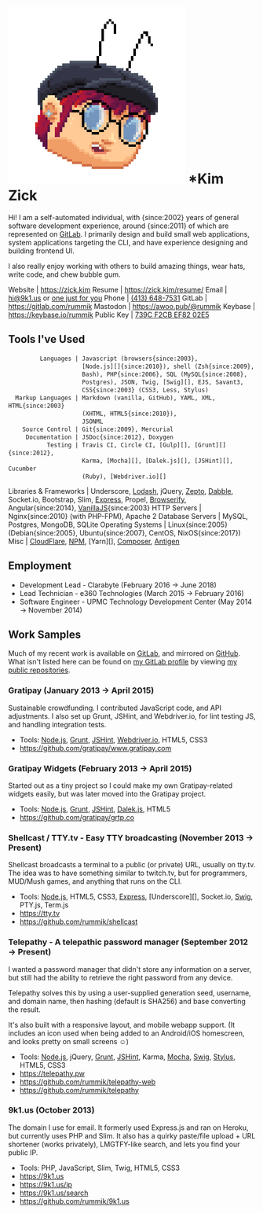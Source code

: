  ![me :D](me.png) *Kim Zick
============================
Hi!  I am a self-automated individual, with {since:2002} years of general
software development experience, around {since:2011} of which are represented
on [GitLab](https://gitlab.com/rummik).  I primarily design and build small web
applications, system applications targeting the CLI, and have experience
designing and building frontend UI.

I also really enjoy working with others to build amazing things, wear hats,
write code, and chew bubble gum.

<!--
  Incidientally, I also try to avoid buzzwords, which is why you don't see
  'self-motivated', 'driven', 'full-stack', etc.  Those terms probably apply,
  but I feel they attract the wrong kind of employer.  Also, this comment has
  the fun effect of those keywords showing up when I'm being searched for. ;)
-->

   Website | <https://zick.kim>
    Resume | <https://zick.kim/resume/>
     Email | <hi@9k1.us> or [one just for you](https://9k1.us)
     Phone | [(413) 648-7531](tel:413-648-7531)
    GitLab | <https://gitlab.com/rummik>
  Mastodon | <https://awoo.pub/@rummik>
   Keybase | <https://keybase.io/rummik>
Public Key | [739C F2CB EF82 02E5](https://zick.kim/rummik.asc)


 Tools I've Used
-----------------
             Languages | Javascript (browsers{since:2003},
                         [Node.js][]{since:2010}), shell (Zsh{since:2009},
                         Bash), PHP{since:2006}, SQL (MySQL{since:2008},
                         Postgres), JSON, Twig, [Swig][], EJS, Savant3,
                         CSS{since:2003} (CSS3, Less, Stylus)
      Markup Languages | Markdown (vanilla, GitHub), YAML, XML, HTML{since:2003}
                         (XHTML, HTML5{since:2010}),
                         JSONML
        Source Control | Git{since:2009}, Mercurial
         Documentation | JSDoc{since:2012}, Doxygen
               Testing | Travis CI, Circle CI, [Gulp][], [Grunt][]{since:2012},
                         Karma, [Mocha][], [Dalek.js][], [JSHint][], Cucumber
                         (Ruby), [Webdriver.io][]
Libraries & Frameworks | Underscore, [Lodash][], jQuery, [Zepto][], [Dabble][],
                         Socket.io, Bootstrap, Slim, [Express][], Propel,
                         [Browserify][], Angular{since:2014},
                         [VanillaJS][]{since:2003}
          HTTP Servers | Nginx{since:2010} (with PHP-FPM), Apache 2
      Database Servers | MySQL, Postgres, MongoDB, SQLite
     Operating Systems | Linux{since:2005} (Debian{since:2005},
                         Ubuntu{since:2007}, CentOS, NixOS{since:2017})
                  Misc | [CloudFlare][], [NPM][], [Yarn][], [Composer][], [Antigen][]


 Employment
------------
<!--
  Your company develops open source software?
  I totally want to work there!
-->
- Development Lead - Clarabyte (February 2016 → June 2018)
- Lead Technician - e360 Technologies (March 2015 → February 2016)
- Software Engineer - UPMC Technology Development Center
  (May 2014 → November 2014)


 Work Samples
--------------
Much of my recent work is available on [GitLab][my GitLab profile], and mirrored
on [GitHub][my GitHub profile].  What isn't listed here can be found on [my
GitLab profile][] by viewing [my public repositories][].

[my GitHub profile]: https://github.com/rummik
[my GitLab profile]: https://gitlab.com/rummik
[my public repositories]: https://gitlab.com/users/rummik/projects

### Gratipay (January 2013 → April 2015)
Sustainable crowdfunding.  I contributed JavaScript code, and API adjustments.
I also set up Grunt, JSHint, and Webdriver.io, for lint testing JS, and handling
integration tests.

- Tools: [Node.js][], [Grunt][], [JSHint][], [Webdriver.io][], HTML5, CSS3
- <https://github.com/gratipay/www.gratipay.com>

### Gratipay Widgets (February 2013 → April 2015)
Started out as a tiny project so I could make my own Gratipay-related widgets
easily, but was later moved into the Gratipay project.

- Tools: [Node.js][], [Grunt][], [JSHint][], [Dalek.js][], HTML5
- <https://github.com/gratipay/grtp.co>

### Shellcast / TTY.tv - Easy TTY broadcasting (November 2013 → Present)
Shellcast broadcasts a terminal to a public (or private) URL, usually on tty.tv.
The idea was to have something similar to twitch.tv, but for programmers,
MUD/Mush games, and anything that runs on the CLI.

- Tools: [Node.js][], HTML5, CSS3, [Express][], [Underscore][], Socket.io,
  [Swig][], PTY.js, Term.js
- <https://tty.tv>
- <https://github.com/rummik/shellcast>

### Telepathy - A telepathic password manager (September 2012 → Present)
I wanted a password manager that didn't store any information on a server,
but still had the ability to retrieve the right password from any device.

Telepathy solves this by using a user-supplied generation seed, username, and
domain name, then hashing (default is SHA256) and base converting the result.

It's also built with a responsive layout, and mobile webapp support.  (It
includes an icon used when being added to an Android/iOS homescreen, and looks
pretty on small screens ☺)

- Tools: [Node.js][], jQuery, [Grunt][], [JSHint][], Karma, [Mocha][], [Swig][],
  [Stylus][], HTML5, CSS3
- <https://telepathy.pw>
- <https://github.com/rummik/telepathy-web>
- <https://github.com/rummik/telepathy>


### 9k1.us (October 2013) <!-- IT'S OVER 9000! -->
The domain I use for email.  It formerly used Express.js and ran on Heroku, but
currently uses PHP and Slim. It also has a quirky paste/file upload + URL
shortener (works privately), LMGTFY-like search, and lets you find your public
IP.

- Tools: PHP, JavaScript, Slim, Twig, HTML5, CSS3
- <https://9k1.us>
- <https://9k1.us/ip>
- <https://9k1.us/search>
- <https://github.com/rummik/9k1.us>

<!-- LINKS!  ALL THE LINKS! -->

[Antigen]: https://github.com/zsh-users/antigen
[Browserify]: http://browserify.org/
[CloudFlare]: https://www.cloudflare.com/
[Composer]: https://getcomposer.org/
[Dabble]: https://github.com/nramenta/dabble
[Dalek.js]: http://dalekjs.com/
[Express]: http://expressjs.com/
[Git]: http://git-scm.com/
[Grunt]: http://gruntjs.com/
[Gulp]: http://gulpjs.com/
[JSHint]: http://jshint.com/
[Lodash]: https://lodash.com/
[Mocha]: http://mochajs.org/
[NPM]: https://www.npmjs.org/
[Node.js]: http://nodejs.org/
[Stylus]: https://learnboost.github.io/stylus/ 
[Swig]: https://paularmstrong.github.io/swig/
[VanillaJS]: http://vanilla-js.com/
[Webdriver.io]: http://webdriver.io/
[Zepto]: http://zeptojs.com/

<!-- vim: set spell wrap tw=80 lbr ft=markdown sw=2 ts=2 et fdm=marker : -->
